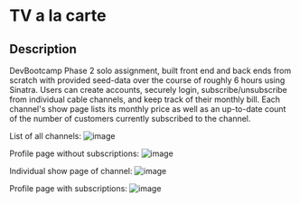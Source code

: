 # TV a la carte

## Description
DevBootcamp Phase 2 solo assignment, built front end and back ends from scratch with provided seed-data over the course of roughly 6 hours using Sinatra. Users can create accounts, securely login, subscribe/unsubscribe from individual cable channels, and keep track of their monthly bill. Each channel's show page lists its monthly price as well as an up-to-date count of the number of customers currently subscribed to the channel.

List of all channels:
![image](https://cloud.githubusercontent.com/assets/19498387/23674055/29c35fa6-033a-11e7-84f1-d3a43d05c834.png)

Profile page without subscriptions:
![image](https://cloud.githubusercontent.com/assets/19498387/23674035/1b5a7b3e-033a-11e7-952a-b3a1ae32b120.png)

Individual show page of channel:
![image](https://cloud.githubusercontent.com/assets/19498387/23674047/211e2084-033a-11e7-81b9-9d7e7ee7c77e.png)

Profile page with subscriptions:
![image](https://cloud.githubusercontent.com/assets/19498387/23674054/27de4890-033a-11e7-80c9-7728e3a038c2.png)
